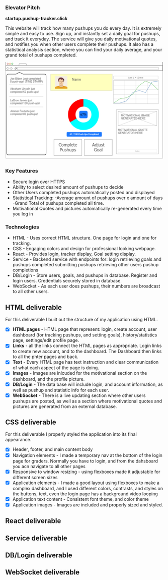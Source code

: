 ### Elevator Pitch
**startup.pushup-tracker.click**

This website will track how many pushups you do every day. It is extremely simple and easy to use. Sign up, and instantly set a daily goal for pushups, and track it everyday. The service will give you daily motivational quotes, and notifies you when other users complete their pushups. It also has a statistical analysis section, where you can find your daily average, and your grand total of pushups completed.

![Image of Website sketch](cs260_outline_picture.png)

### Key Features
- Secure login over HTTPS
- Ability to select desired amount of pushups to decide
- Other Users completed pushups automatically posted and displayed
- Statistical Tracking:
    -Average amount of pushups over x amount of days
    -Grand Total of pushups completed all time.
- Motivational Quotes and pictures automatically re-generated every time you log in
  
### Technologies

- HTML - Uses correct HTML structure. One page for login and one for tracking.
- CSS - Engaging colors and design for professional looking webpage.
- React - Provides login, tracker display, Goal setting display.
- Service - Backend service with endpoints for:
    login
    retrieving goals and pushups completed
    submitting pushups
    retrieving other users pushup completions
- DB/Login - Store users, goals, and pushups in database. Register and login users. Credentials securely stored in database.
- WebSocket - As each user does pushups, their numbers are broadcast to all other users.

## HTML deliverable
For this deliverable I built out the structure of my application using HTML.

- [x] **HTML pages** -  HTML page that represent: login, create account, user dashboard (for tracking pushups, and setting goals), history/statistics page, settings/edit profile page.
- [x] **Links** - all the links connect the HTML pages as appropriate. Login links to create new account, and to the dashboard. The Dashboard then links to all the phter pages and back.
- [x] **Text** - Every HTML page has text instruction and clear communication of what each aspect of the page is doing.
- [x] **Images** - Images are inlcuded for the motivational section on the dashboard, and the profile picture.
- [x] **DB/Login** - The data base will include login, and account information, as well as pushup and statistic info for each user.
- [x] **WebSocket** - There is a live updating section where other users pushups are posted, as well as a section where motivational quotes and pictures are generated from an external database.

## CSS deliverable
For this deliverable I properly styled the application into its final appearance.

- [x]  Header, footer, and main content body
- [x]  Navigation elements - I made a temporary nav at the bottom of the login page for graders. Normally you have to login, and from the dahsboard you acn navigate to all other pages
- [x]  Responsive to window resizing - using flexboxes made it adjustable for different screen sizes
- [x]  Application elements - I made a good layout using flexboxes to make a complex dashboard, and I used different colors, contrasts, and styles on the buttons, text, even the login page has a background video looping
- [x] Application text content - Consistent font theme, and color theme
- [x]  Application images - Images are included and properly sized and styled. 
## React deliverable
## Service deliverable
## DB/Login deliverable
## WebSocket deliverable
